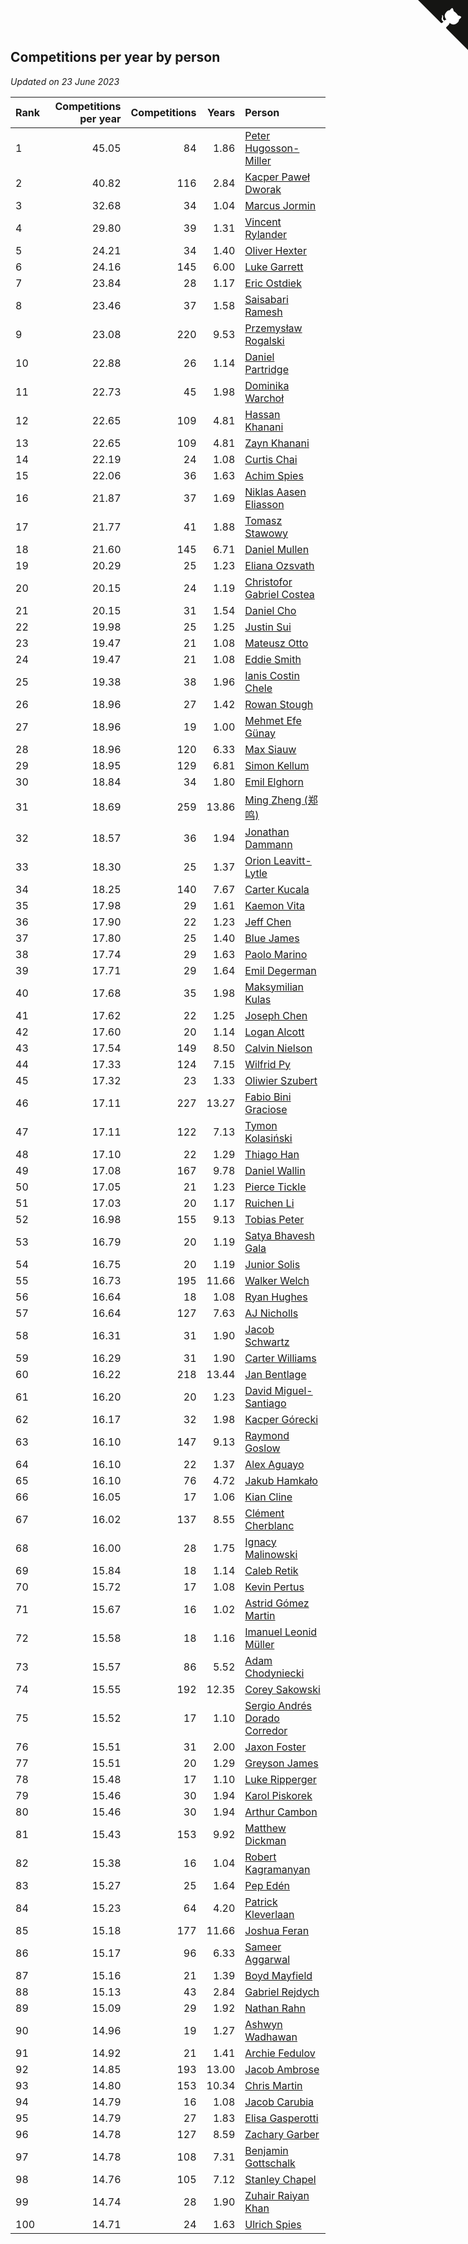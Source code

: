 ## Competitions per year by person

*Updated on 23 June 2023*

| Rank | Competitions per year | Competitions | Years | Person |
| :--- | ---: | ---: | ---: | :--- |
| 1 | 45.05 | 84 | 1.86 | [Peter Hugosson-Miller](https://www.worldcubeassociation.org/persons/2021HUGO01) |
| 2 | 40.82 | 116 | 2.84 | [Kacper Paweł Dworak](https://www.worldcubeassociation.org/persons/2020DWOR01) |
| 3 | 32.68 | 34 | 1.04 | [Marcus Jormin](https://www.worldcubeassociation.org/persons/2022JORM01) |
| 4 | 29.80 | 39 | 1.31 | [Vincent Rylander](https://www.worldcubeassociation.org/persons/2022RYLA01) |
| 5 | 24.21 | 34 | 1.40 | [Oliver Hexter](https://www.worldcubeassociation.org/persons/2022HEXT01) |
| 6 | 24.16 | 145 | 6.00 | [Luke Garrett](https://www.worldcubeassociation.org/persons/2017GARR05) |
| 7 | 23.84 | 28 | 1.17 | [Eric Ostdiek](https://www.worldcubeassociation.org/persons/2022OSTD01) |
| 8 | 23.46 | 37 | 1.58 | [Saisabari Ramesh](https://www.worldcubeassociation.org/persons/2021RAME01) |
| 9 | 23.08 | 220 | 9.53 | [Przemysław Rogalski](https://www.worldcubeassociation.org/persons/2013ROGA02) |
| 10 | 22.88 | 26 | 1.14 | [Daniel Partridge](https://www.worldcubeassociation.org/persons/2022PART02) |
| 11 | 22.73 | 45 | 1.98 | [Dominika Warchoł](https://www.worldcubeassociation.org/persons/2021WARC01) |
| 12 | 22.65 | 109 | 4.81 | [Hassan Khanani](https://www.worldcubeassociation.org/persons/2018KHAN26) |
| 13 | 22.65 | 109 | 4.81 | [Zayn Khanani](https://www.worldcubeassociation.org/persons/2018KHAN28) |
| 14 | 22.19 | 24 | 1.08 | [Curtis Chai](https://www.worldcubeassociation.org/persons/2022CHAI02) |
| 15 | 22.06 | 36 | 1.63 | [Achim Spies](https://www.worldcubeassociation.org/persons/2021SPIE01) |
| 16 | 21.87 | 37 | 1.69 | [Niklas Aasen Eliasson](https://www.worldcubeassociation.org/persons/2021ELIA01) |
| 17 | 21.77 | 41 | 1.88 | [Tomasz Stawowy](https://www.worldcubeassociation.org/persons/2021STAW01) |
| 18 | 21.60 | 145 | 6.71 | [Daniel Mullen](https://www.worldcubeassociation.org/persons/2016MULL04) |
| 19 | 20.29 | 25 | 1.23 | [Eliana Ozsvath](https://www.worldcubeassociation.org/persons/2022OZSV01) |
| 20 | 20.15 | 24 | 1.19 | [Christofor Gabriel Costea](https://www.worldcubeassociation.org/persons/2022COST03) |
| 21 | 20.15 | 31 | 1.54 | [Daniel Cho](https://www.worldcubeassociation.org/persons/2021CHOD01) |
| 22 | 19.98 | 25 | 1.25 | [Justin Sui](https://www.worldcubeassociation.org/persons/2022SUIJ01) |
| 23 | 19.47 | 21 | 1.08 | [Mateusz Otto](https://www.worldcubeassociation.org/persons/2022OTTO01) |
| 24 | 19.47 | 21 | 1.08 | [Eddie Smith](https://www.worldcubeassociation.org/persons/2022SMIT20) |
| 25 | 19.38 | 38 | 1.96 | [Ianis Costin Chele](https://www.worldcubeassociation.org/persons/2021CHEL01) |
| 26 | 18.96 | 27 | 1.42 | [Rowan Stough](https://www.worldcubeassociation.org/persons/2022STOU01) |
| 27 | 18.96 | 19 | 1.00 | [Mehmet Efe Günay](https://www.worldcubeassociation.org/persons/2022GUNA05) |
| 28 | 18.96 | 120 | 6.33 | [Max Siauw](https://www.worldcubeassociation.org/persons/2017SIAU02) |
| 29 | 18.95 | 129 | 6.81 | [Simon Kellum](https://www.worldcubeassociation.org/persons/2016KELL12) |
| 30 | 18.84 | 34 | 1.80 | [Emil Elghorn](https://www.worldcubeassociation.org/persons/2021ELGH01) |
| 31 | 18.69 | 259 | 13.86 | [Ming Zheng (郑鸣)](https://www.worldcubeassociation.org/persons/2009ZHEN11) |
| 32 | 18.57 | 36 | 1.94 | [Jonathan Dammann](https://www.worldcubeassociation.org/persons/2021DAMM01) |
| 33 | 18.30 | 25 | 1.37 | [Orion Leavitt-Lytle](https://www.worldcubeassociation.org/persons/2022LEAV01) |
| 34 | 18.25 | 140 | 7.67 | [Carter Kucala](https://www.worldcubeassociation.org/persons/2015KUCA01) |
| 35 | 17.98 | 29 | 1.61 | [Kaemon Vita](https://www.worldcubeassociation.org/persons/2021VITA01) |
| 36 | 17.90 | 22 | 1.23 | [Jeff Chen](https://www.worldcubeassociation.org/persons/2022CHEN19) |
| 37 | 17.80 | 25 | 1.40 | [Blue James](https://www.worldcubeassociation.org/persons/2022JAME01) |
| 38 | 17.74 | 29 | 1.63 | [Paolo Marino](https://www.worldcubeassociation.org/persons/2021MARI04) |
| 39 | 17.71 | 29 | 1.64 | [Emil Degerman](https://www.worldcubeassociation.org/persons/2021DEGE01) |
| 40 | 17.68 | 35 | 1.98 | [Maksymilian Kulas](https://www.worldcubeassociation.org/persons/2021KULA02) |
| 41 | 17.62 | 22 | 1.25 | [Joseph Chen](https://www.worldcubeassociation.org/persons/2022CHEN16) |
| 42 | 17.60 | 20 | 1.14 | [Logan Alcott](https://www.worldcubeassociation.org/persons/2022ALCO02) |
| 43 | 17.54 | 149 | 8.50 | [Calvin Nielson](https://www.worldcubeassociation.org/persons/2014NIEL03) |
| 44 | 17.33 | 124 | 7.15 | [Wilfrid Py](https://www.worldcubeassociation.org/persons/2016PYWI01) |
| 45 | 17.32 | 23 | 1.33 | [Oliwier Szubert](https://www.worldcubeassociation.org/persons/2022SZUB01) |
| 46 | 17.11 | 227 | 13.27 | [Fabio Bini Graciose](https://www.worldcubeassociation.org/persons/2010GRAC02) |
| 47 | 17.11 | 122 | 7.13 | [Tymon Kolasiński](https://www.worldcubeassociation.org/persons/2016KOLA02) |
| 48 | 17.10 | 22 | 1.29 | [Thiago Han](https://www.worldcubeassociation.org/persons/2022HANT01) |
| 49 | 17.08 | 167 | 9.78 | [Daniel Wallin](https://www.worldcubeassociation.org/persons/2013WALL03) |
| 50 | 17.05 | 21 | 1.23 | [Pierce Tickle](https://www.worldcubeassociation.org/persons/2022TICK01) |
| 51 | 17.03 | 20 | 1.17 | [Ruichen Li](https://www.worldcubeassociation.org/persons/2022LIRU02) |
| 52 | 16.98 | 155 | 9.13 | [Tobias Peter](https://www.worldcubeassociation.org/persons/2014PETE03) |
| 53 | 16.79 | 20 | 1.19 | [Satya Bhavesh Gala](https://www.worldcubeassociation.org/persons/2022GALA03) |
| 54 | 16.75 | 20 | 1.19 | [Junior Solis](https://www.worldcubeassociation.org/persons/2022SOLI03) |
| 55 | 16.73 | 195 | 11.66 | [Walker Welch](https://www.worldcubeassociation.org/persons/2011WELC01) |
| 56 | 16.64 | 18 | 1.08 | [Ryan Hughes](https://www.worldcubeassociation.org/persons/2022HUGH04) |
| 57 | 16.64 | 127 | 7.63 | [AJ Nicholls](https://www.worldcubeassociation.org/persons/2015NICH04) |
| 58 | 16.31 | 31 | 1.90 | [Jacob Schwartz](https://www.worldcubeassociation.org/persons/2021SCHW01) |
| 59 | 16.29 | 31 | 1.90 | [Carter Williams](https://www.worldcubeassociation.org/persons/2021WILL06) |
| 60 | 16.22 | 218 | 13.44 | [Jan Bentlage](https://www.worldcubeassociation.org/persons/2010BENT01) |
| 61 | 16.20 | 20 | 1.23 | [David Miguel-Santiago](https://www.worldcubeassociation.org/persons/2022MIGU02) |
| 62 | 16.17 | 32 | 1.98 | [Kacper Górecki](https://www.worldcubeassociation.org/persons/2021GORE01) |
| 63 | 16.10 | 147 | 9.13 | [Raymond Goslow](https://www.worldcubeassociation.org/persons/2014GOSL01) |
| 64 | 16.10 | 22 | 1.37 | [Alex Aguayo](https://www.worldcubeassociation.org/persons/2022AGUA01) |
| 65 | 16.10 | 76 | 4.72 | [Jakub Hamkało](https://www.worldcubeassociation.org/persons/2018HAMK01) |
| 66 | 16.05 | 17 | 1.06 | [Kian Cline](https://www.worldcubeassociation.org/persons/2022CLIN01) |
| 67 | 16.02 | 137 | 8.55 | [Clément Cherblanc](https://www.worldcubeassociation.org/persons/2014CHER05) |
| 68 | 16.00 | 28 | 1.75 | [Ignacy Malinowski](https://www.worldcubeassociation.org/persons/2021MALI02) |
| 69 | 15.84 | 18 | 1.14 | [Caleb Retik](https://www.worldcubeassociation.org/persons/2022RETI01) |
| 70 | 15.72 | 17 | 1.08 | [Kevin Pertus](https://www.worldcubeassociation.org/persons/2022PERT01) |
| 71 | 15.67 | 16 | 1.02 | [Astrid Gómez Martin](https://www.worldcubeassociation.org/persons/2022MART26) |
| 72 | 15.58 | 18 | 1.16 | [Imanuel Leonid Müller](https://www.worldcubeassociation.org/persons/2022MULL02) |
| 73 | 15.57 | 86 | 5.52 | [Adam Chodyniecki](https://www.worldcubeassociation.org/persons/2017CHOD02) |
| 74 | 15.55 | 192 | 12.35 | [Corey Sakowski](https://www.worldcubeassociation.org/persons/2011SAKO01) |
| 75 | 15.52 | 17 | 1.10 | [Sergio Andrés Dorado Corredor](https://www.worldcubeassociation.org/persons/2022CORR05) |
| 76 | 15.51 | 31 | 2.00 | [Jaxon Foster](https://www.worldcubeassociation.org/persons/2021FOST01) |
| 77 | 15.51 | 20 | 1.29 | [Greyson James](https://www.worldcubeassociation.org/persons/2022JAME02) |
| 78 | 15.48 | 17 | 1.10 | [Luke Ripperger](https://www.worldcubeassociation.org/persons/2022RIPP01) |
| 79 | 15.46 | 30 | 1.94 | [Karol Piskorek](https://www.worldcubeassociation.org/persons/2021PISK01) |
| 80 | 15.46 | 30 | 1.94 | [Arthur Cambon](https://www.worldcubeassociation.org/persons/2021CAMB01) |
| 81 | 15.43 | 153 | 9.92 | [Matthew Dickman](https://www.worldcubeassociation.org/persons/2013DICK01) |
| 82 | 15.38 | 16 | 1.04 | [Robert Kagramanyan](https://www.worldcubeassociation.org/persons/2022KAGR01) |
| 83 | 15.27 | 25 | 1.64 | [Pep Edén](https://www.worldcubeassociation.org/persons/2021EDEN01) |
| 84 | 15.23 | 64 | 4.20 | [Patrick Kleverlaan](https://www.worldcubeassociation.org/persons/2019KLEV01) |
| 85 | 15.18 | 177 | 11.66 | [Joshua Feran](https://www.worldcubeassociation.org/persons/2011FERA01) |
| 86 | 15.17 | 96 | 6.33 | [Sameer Aggarwal](https://www.worldcubeassociation.org/persons/2017AGGA01) |
| 87 | 15.16 | 21 | 1.39 | [Boyd Mayfield](https://www.worldcubeassociation.org/persons/2022MAYF01) |
| 88 | 15.13 | 43 | 2.84 | [Gabriel Rejdych](https://www.worldcubeassociation.org/persons/2020REJD01) |
| 89 | 15.09 | 29 | 1.92 | [Nathan Rahn](https://www.worldcubeassociation.org/persons/2021RAHN01) |
| 90 | 14.96 | 19 | 1.27 | [Ashwyn Wadhawan](https://www.worldcubeassociation.org/persons/2022WADH02) |
| 91 | 14.92 | 21 | 1.41 | [Archie Fedulov](https://www.worldcubeassociation.org/persons/2022FEDU01) |
| 92 | 14.85 | 193 | 13.00 | [Jacob Ambrose](https://www.worldcubeassociation.org/persons/2010AMBR01) |
| 93 | 14.80 | 153 | 10.34 | [Chris Martin](https://www.worldcubeassociation.org/persons/2013MART03) |
| 94 | 14.79 | 16 | 1.08 | [Jacob Carubia](https://www.worldcubeassociation.org/persons/2022CARU02) |
| 95 | 14.79 | 27 | 1.83 | [Elisa Gasperotti](https://www.worldcubeassociation.org/persons/2021GASP01) |
| 96 | 14.78 | 127 | 8.59 | [Zachary Garber](https://www.worldcubeassociation.org/persons/2014GARB01) |
| 97 | 14.78 | 108 | 7.31 | [Benjamin Gottschalk](https://www.worldcubeassociation.org/persons/2016GOTT01) |
| 98 | 14.76 | 105 | 7.12 | [Stanley Chapel](https://www.worldcubeassociation.org/persons/2016CHAP04) |
| 99 | 14.74 | 28 | 1.90 | [Zuhair Raiyan Khan](https://www.worldcubeassociation.org/persons/2021KHAN05) |
| 100 | 14.71 | 24 | 1.63 | [Ulrich Spies](https://www.worldcubeassociation.org/persons/2021SPIE02) |


<a href="https://github.com/JustinTimeCuber/wca_statistics" class="github-corner" aria-label="View source on Github"><svg width="80" height="80" viewBox="0 0 250 250" style="fill:#151513; color:#fff; position: absolute; top: 0; border: 0; right: 0;" aria-hidden="true"><path d="M0,0 L115,115 L130,115 L142,142 L250,250 L250,0 Z"></path><path d="M128.3,109.0 C113.8,99.7 119.0,89.6 119.0,89.6 C122.0,82.7 120.5,78.6 120.5,78.6 C119.2,72.0 123.4,76.3 123.4,76.3 C127.3,80.9 125.5,87.3 125.5,87.3 C122.9,97.6 130.6,101.9 134.4,103.2" fill="currentColor" style="transform-origin: 130px 106px;" class="octo-arm"></path><path d="M115.0,115.0 C114.9,115.1 118.7,116.5 119.8,115.4 L133.7,101.6 C136.9,99.2 139.9,98.4 142.2,98.6 C133.8,88.0 127.5,74.4 143.8,58.0 C148.5,53.4 154.0,51.2 159.7,51.0 C160.3,49.4 163.2,43.6 171.4,40.1 C171.4,40.1 176.1,42.5 178.8,56.2 C183.1,58.6 187.2,61.8 190.9,65.4 C194.5,69.0 197.7,73.2 200.1,77.6 C213.8,80.2 216.3,84.9 216.3,84.9 C212.7,93.1 206.9,96.0 205.4,96.6 C205.1,102.4 203.0,107.8 198.3,112.5 C181.9,128.9 168.3,122.5 157.7,114.1 C157.9,116.9 156.7,120.9 152.7,124.9 L141.0,136.5 C139.8,137.7 141.6,141.9 141.8,141.8 Z" fill="currentColor" class="octo-body"></path></svg></a><style>.github-corner:hover .octo-arm{animation:octocat-wave 560ms ease-in-out}@keyframes octocat-wave{0%,100%{transform:rotate(0)}20%,60%{transform:rotate(-25deg)}40%,80%{transform:rotate(10deg)}}@media (max-width:500px){.github-corner:hover .octo-arm{animation:none}.github-corner .octo-arm{animation:octocat-wave 560ms ease-in-out}}</style>
